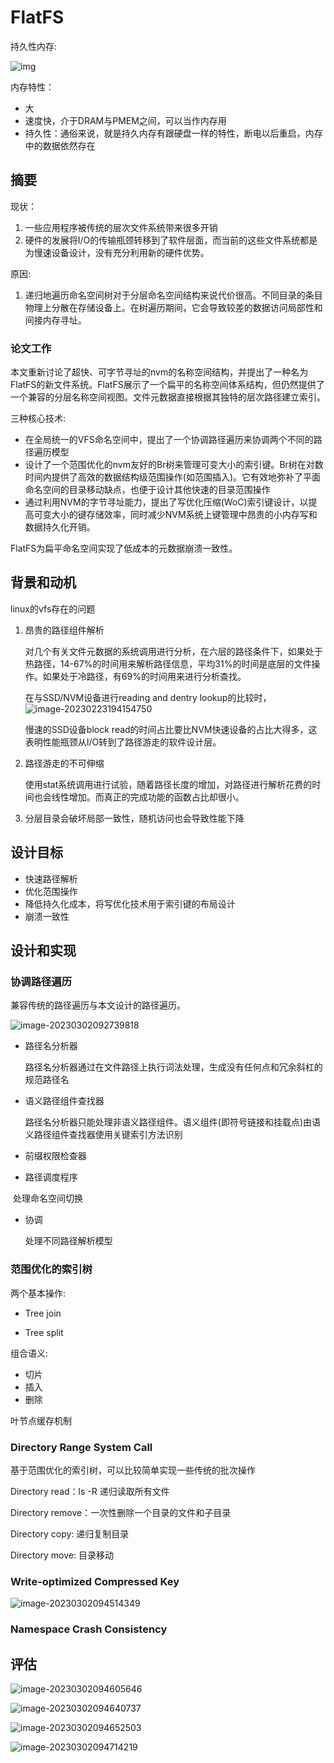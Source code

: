 # FlatFS

持久性内存:

![img](assert/v2-e3daacd3bc5ea7d38fa45308e478d84d_720w.webp)

内存特性：

- 大
- 速度快，介于DRAM与PMEM之间，可以当作内存用
- 持久性：通俗来说，就是持久内存有跟硬盘一样的特性，断电以后重启，内存中的数据依然存在



## 摘要

现状：

1. 一些应用程序被传统的层次文件系统带来很多开销
2. 硬件的发展将I/O的传输瓶颈转移到了软件层面，而当前的这些文件系统都是为慢速设备设计，没有充分利用新的硬件优势。

原因:

1. 递归地遍历命名空间树对于分层命名空间结构来说代价很高。不同目录的条目物理上分散在存储设备上。在树遍历期间，它会导致较差的数据访问局部性和间接内存寻址。

### 论文工作

本文重新讨论了超快、可字节寻址的nvm的名称空间结构，并提出了一种名为FlatFS的新文件系统。FlatFS展示了一个扁平的名称空间体系结构，但仍然提供了一个兼容的分层名称空间视图。文件元数据直接根据其独特的层次路径建立索引。

三种核心技术:

- 在全局统一的VFS命名空间中，提出了一个协调路径遍历来协调两个不同的路径遍历模型
- 设计了一个范围优化的nvm友好的Br树来管理可变大小的索引键。Br树在对数时间内提供了高效的数据结构级范围操作(如范围插入)。它有效地弥补了平面命名空间的目录移动缺点，也便于设计其他快速的目录范围操作
- 通过利用NVM的字节寻址能力，提出了写优化压缩(WoC)索引键设计，以提高可变大小的键存储效率，同时减少NVM系统上键管理中昂贵的小内存写和数据持久化开销。

FlatFS为扁平命名空间实现了低成本的元数据崩溃一致性。

## 背景和动机

linux的vfs存在的问题

1. 昂贵的路径组件解析

   对几个有关文件元数据的系统调用进行分析，在六层的路径条件下，如果处于热路径，14-67%的时间用来解析路径信息，平均31%的时间是底层的文件操作。如果处于冷路径，有69%的时间用来进行分析查找。

   在与SSD/NVM设备进行reading and dentry lookup的比较时，![image-20230223194154750](assert/image-20230223194154750.png)

   慢速的SSD设备block read的时间占比要比NVM快速设备的占比大得多，这表明性能瓶颈从I/O转到了路径游走的软件设计层。

2. 路径游走的不可伸缩

   使用stat系统调用进行试验，随着路径长度的增加，对路径进行解析花费的时间也会线性增加。而真正的完成功能的函数占比却很小。

3. 分层目录会破坏局部一致性，随机访问也会导致性能下降



## 设计目标

- 快速路径解析
- 优化范围操作
- 降低持久化成本，将写优化技术用于索引键的布局设计
- 崩溃一致性



## 设计和实现

### 协调路径遍历

兼容传统的路径遍历与本文设计的路径遍历。

![image-20230302092739818](assert/image-20230302092739818.png)

- 路径名分析器

  路径名分析器通过在文件路径上执行词法处理，生成没有任何点和冗余斜杠的规范路径名

- 语义路径组件查找器

  路径名分析器只能处理非语义路径组件。语义组件(即符号链接和挂载点)由语义路径组件查找器使用关键索引方法识别

- 前缀权限检查器

- 路径调度程序

​	处理命名空间切换

- 协调

  处理不同路径解析模型

### 范围优化的索引树

两个基本操作:

- Tree join

- Tree split

组合语义:

- 切片
- 插入
- 删除

叶节点缓存机制

### Directory Range System Call

基于范围优化的索引树，可以比较简单实现一些传统的批次操作

Directory read：ls -R 递归读取所有文件

Directory remove：一次性删除一个目录的文件和子目录

Directory copy:  递归复制目录

Directory move:  目录移动

### Write-optimized Compressed Key

![image-20230302094514349](assert/image-20230302094514349.png)

### Namespace Crash Consistency



## 评估

![image-20230302094605646](assert/image-20230302094605646.png)

![image-20230302094640737](assert/image-20230302094640737.png)

![image-20230302094652503](assert/image-20230302094652503.png)

![image-20230302094714219](assert/image-20230302094714219.png)
